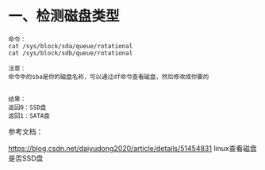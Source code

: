 # 一、检测磁盘类型
```
命令：
cat /sys/block/sda/queue/rotational
cat /sys/block/sdb/queue/rotational

注意：
命令中的sba是你的磁盘名称，可以通过df命令查看磁盘，然后修改成你要的


结果：
返回0：SSD盘
返回1：SATA盘
```


参考文档：

https://blog.csdn.net/daiyudong2020/article/details/51454831   linux查看磁盘是否SSD盘
